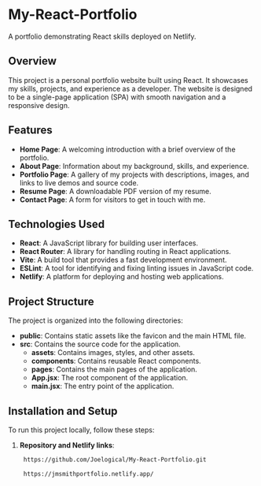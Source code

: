 # My-React-Portfolio

A portfolio demonstrating React skills deployed on Netlify.

## Overview

This project is a personal portfolio website built using React. It showcases my skills, projects, and experience as a developer. The website is designed to be a single-page application (SPA) with smooth navigation and a responsive design.

## Features

- **Home Page**: A welcoming introduction with a brief overview of the portfolio.
- **About Page**: Information about my background, skills, and experience.
- **Portfolio Page**: A gallery of my projects with descriptions, images, and links to live demos and source code.
- **Resume Page**: A downloadable PDF version of my resume.
- **Contact Page**: A form for visitors to get in touch with me.

## Technologies Used

- **React**: A JavaScript library for building user interfaces.
- **React Router**: A library for handling routing in React applications.
- **Vite**: A build tool that provides a fast development environment.
- **ESLint**: A tool for identifying and fixing linting issues in JavaScript code.
- **Netlify**: A platform for deploying and hosting web applications.

## Project Structure

The project is organized into the following directories:

- **public**: Contains static assets like the favicon and the main HTML file.
- **src**: Contains the source code for the application.
  - **assets**: Contains images, styles, and other assets.
  - **components**: Contains reusable React components.
  - **pages**: Contains the main pages of the application.
  - **App.jsx**: The root component of the application.
  - **main.jsx**: The entry point of the application.

## Installation and Setup

To run this project locally, follow these steps:

1. **Repository and Netlify links**:
   ```sh
    https://github.com/Joelogical/My-React-Portfolio.git

    https://jmsmithportfolio.netlify.app/
  
  ```